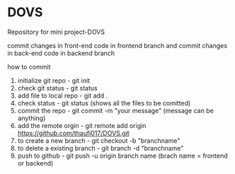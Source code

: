 # DOVS
Repository for mini project-DOVS

commit changes in front-end code in frontend branch and commit changes in back-end code in backend branch

how to commit

1) initialize git repo - git init
2) check git status - git status
3) add file to local repo - git add .
4) check status - git status (shows all the files to be comitted)
5) commit the repo - git commit -m "your message" (message can be anything)
6) add the remote orgin - git remote add origin https://github.com/thaufi017/DOVS.git
7) to create a new branch - git checkout -b "branchname"
8) to delete a existing branch - git branch -d "branchname"
9) push to github - git push -u origin branch name (brach name = frontend or backend)


